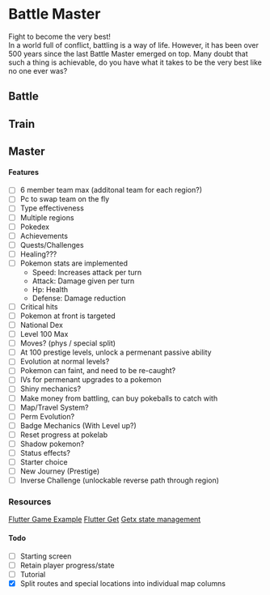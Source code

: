 
Battle Master
==================

Fight to become the very best! \
In a world full of conflict, battling is a way of life. However, it has been over 500 years since the last Battle Master emerged on top. Many doubt that such a thing is achievable, do you have what it takes to be the very best like no one ever was?


Battle
-----------


Train
-------------


Master
-----------------




#### Features
- [ ] 6 member team max (additonal team for each region?)
- [ ] Pc to swap team on the fly
- [ ] Type effectiveness
- [ ] Multiple regions
- [ ] Pokedex
- [ ] Achievements
- [ ] Quests/Challenges
- [ ] Healing???
- [ ] Pokemon stats are implemented
    - Speed: Increases attack per turn
    - Attack: Damage given per turn
    - Hp: Health
    - Defense: Damage reduction
- [ ] Critical hits
- [ ] Pokemon at front is targeted
- [ ] National Dex
- [ ] Level 100 Max
- [ ] Moves? (phys / special split)
- [ ] At 100 prestige levels, unlock a permenant passive ability
- [ ] Evolution at normal levels?
- [ ] Pokemon can faint, and need to be re-caught?
- [ ] IVs for permenant upgrades to a pokemon
- [ ] Shiny mechanics?
- [ ] Make money from battling, can buy pokeballs to catch with
- [ ] Map/Travel System?
- [ ] Perm Evolution? 
- [ ] Badge Mechanics (With Level up?)
- [ ] Reset progress at pokelab
- [ ] Shadow pokemon?
- [ ] Status effects?
- [ ] Starter choice
- [ ] New Journey (Prestige)
- [ ] Inverse Challenge (unlockable reverse path through region)
### Resources
[Flutter Game Example](https://github.com/filiph/tictactoe)
[Flutter Get](https://pub.dev/packages/get)
[Getx state management](https://blog.logrocket.com/ultimate-guide-getx-state-management-flutter/)



#### Todo
- [ ] Starting screen
- [ ] Retain player progress/state
- [ ] Tutorial
- [x] Split routes and special locations into individual map columns
